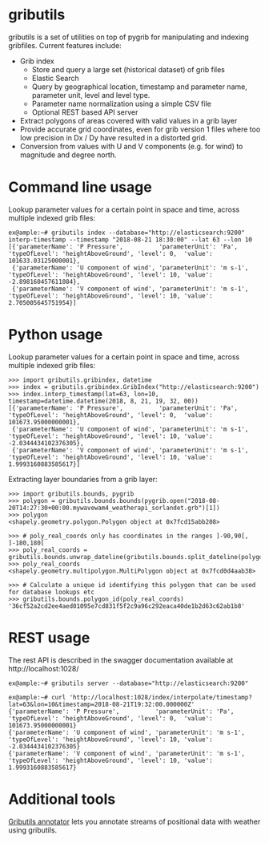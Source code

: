 # gributils
gributils is a set of utilities on top of pygrib for manipulating and
indexing gribfiles. Current features include:

* Grib index
  * Store and query a large set (historical dataset) of grib files
  * Elastic Search
  * Query by geographical location, timestamp and parameter name,
    parameter unit, level and level type.
  * Parameter name normalization using a simple CSV file
  * Optional REST based API server
* Extract polygons of areas covered with valid values in a grib layer
* Provide accurate grid coordinates, even for grib version 1 files
  where too low precision in Dx / Dy have resulted in a distorted grid.
* Conversion from values with U and V components (e.g. for wind) to
  magnitude and degree north.


# Command line usage

Lookup parameter values for a certain point in space and time, across
multiple indexed grib files:

    ex@ample:~# gributils index --database="http://elasticsearch:9200" interp-timestamp --timestamp "2018-08-21 18:30:00" --lat 63 --lon 10
    [{'parameterName': 'P Pressure',          'parameterUnit': 'Pa',    'typeOfLevel': 'heightAboveGround', 'level': 0,  'value': 101633.03125000001},
     {'parameterName': 'U component of wind', 'parameterUnit': 'm s-1', 'typeOfLevel': 'heightAboveGround', 'level': 10, 'value': -2.898160457611084},
     {'parameterName': 'V component of wind', 'parameterUnit': 'm s-1', 'typeOfLevel': 'heightAboveGround', 'level': 10, 'value': 2.705005645751954}]

# Python usage

Lookup parameter values for a certain point in space and time, across
multiple indexed grib files:

    >>> import gributils.gribindex, datetime
    >>> index = gributils.gribindex.GribIndex("http://elasticsearch:9200")
    >>> index.interp_timestamp(lat=63, lon=10, timestamp=datetime.datetime(2018, 8, 21, 19, 32, 00))
    [{'parameterName': 'P Pressure',          'parameterUnit': 'Pa',    'typeOfLevel': 'heightAboveGround', 'level': 0,  'value': 101673.95000000001},
     {'parameterName': 'U component of wind', 'parameterUnit': 'm s-1', 'typeOfLevel': 'heightAboveGround', 'level': 10, 'value': -2.0344434102376305},
     {'parameterName': 'V component of wind', 'parameterUnit': 'm s-1', 'typeOfLevel': 'heightAboveGround', 'level': 10, 'value': 1.9993160883585617}]


Extracting layer boundaries from a grib layer:

    >>> import gributils.bounds, pygrib
    >>> polygon = gributils.bounds.bounds(pygrib.open("2018-08-20T14:27:30+00:00.mywavewam4_weatherapi_sorlandet.grb")[1])
    >>> polygon
    <shapely.geometry.polygon.Polygon object at 0x7fcd15abb208>

    >>> # poly_real_coords only has coordinates in the ranges ]-90,90[, ]-180,180[
    >>> poly_real_coords = gributils.bounds.unwrap_dateline(gributils.bounds.split_dateline(polygon))
    >>> poly_real_coords
    <shapely.geometry.multipolygon.MultiPolygon object at 0x7fcd0d4aab38>

    >>> # Calculate a unique id identifying this polygon that can be used for database lookups etc
    >>> gributils.bounds.polygon_id(poly_real_coords)
    '36cf52a2cd2ee4aed01095e7cd831f5f2c9a96c292eaca40de1b2d63c62ab1b8'

# REST usage

The rest API is described in the swagger documentation available at http://localhost:1028/

    ex@ample:~# gributils server --database="http://elasticsearch:9200"

    ex@ample:~# curl 'http://localhost:1028/index/interpolate/timestamp?lat=63&lon=10&timestamp=2018-08-21T19:32:00.000000Z'
    {'parameterName': 'P Pressure',          'parameterUnit': 'Pa',    'typeOfLevel': 'heightAboveGround', 'level': 0,  'value': 101673.95000000001}
    {'parameterName': 'U component of wind', 'parameterUnit': 'm s-1', 'typeOfLevel': 'heightAboveGround', 'level': 10, 'value': -2.0344434102376305}
    {'parameterName': 'V component of wind', 'parameterUnit': 'm s-1', 'typeOfLevel': 'heightAboveGround', 'level': 10, 'value': 1.9993160883585617}


# Additional tools

[Gributils annotator](https://github.com/innovationgarage/gributils-annotator) lets you annotate streams of positional data with weather using gributils.
